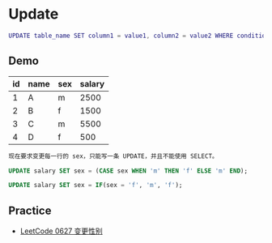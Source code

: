 # Update

```m
UPDATE table_name SET column1 = value1, column2 = value2 WHERE condition1;
```

## Demo

| id | name | sex | salary |
|----|------|-----|--------|
| 1  | A    | m   | 2500   |
| 2  | B    | f   | 1500   |
| 3  | C    | m   | 5500   |
| 4  | D    | f   | 500    |

```sql
现在要求变更每一行的 sex，只能写一条 UPDATE，并且不能使用 SELECT。

UPDATE salary SET sex = (CASE sex WHEN 'm' THEN 'f' ELSE 'm' END);

UPDATE salary SET sex = IF(sex = 'f', 'm', 'f');
```

## Practice

- [LeetCode 0627 变更性别](https://leetcode-cn.com/problems/swap-salary/)
